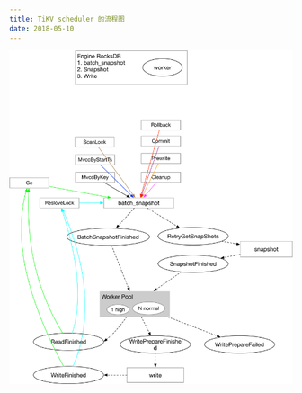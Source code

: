 ```yaml
---
title: TiKV scheduler 的流程图
date: 2018-05-10
---
```


![tikv scheduler](./40170992-9fcb6922-59fc-11e8-911e-da0cb711761a.png)
